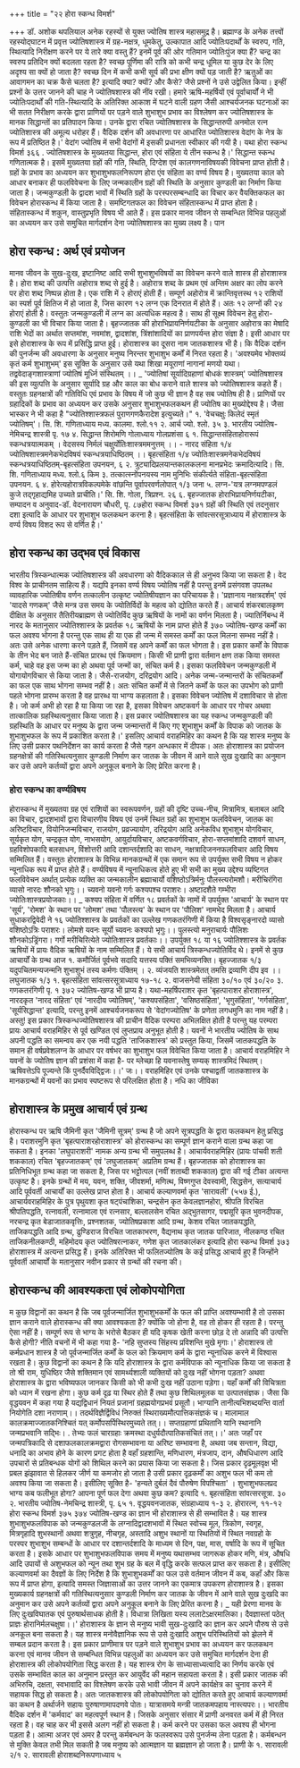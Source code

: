 +++
title = "२२ होरा स्कन्ध विमर्श"

+++
डॉ. अशोक थपलियाल
अनेक रहस्यों से युक्त ज्योतिष शास्त्र महासमुद्र है। ब्रह्माण्ड के अनेक तत्त्वों रहस्योद्घाटन में प्रवृत्त ज्योतिषशास्त्र में ग्रह-नक्षत्र, धूमकेतु, उल्कापात आदि ज्योतिःपदार्थों के स्वरुप, गति, स्थित्यादि निरीक्षण करने पर ये तारे क्या वस्तु हैं? इनमें पूर्व की ओर गतिमान ज्योतिःपुंज क्या हैं? चन्द्र का स्वरुप प्रतिदिन क्यों बदलता रहता है? स्वच्छ पूर्णिमा की रात्रि को कभी चन्द्र धूमिल या कुछ देर के लिए अदृश्य सा क्यों हो जाता है? स्वच्छ दिन में कभी कभी सूर्य की प्रभा क्षीण क्यों पड़ जाती है? ऋतुओं का आवागमन का चक्र कैसे चलता है? इत्यादि क्या? क्यों? और कैसे? जैसे प्रश्नों ने उसे उद्वेलित किया। इन्हीं प्रश्नों के उत्तर जानने की चाह ने ज्योतिषशास्त्र की नींव रखी। हमारे ऋषि-महर्षियों एवं पूर्वाचार्यों ने भी ज्योतिःपदार्थों की गति-स्थित्यादि के अतिरिक्त आकाश में घटने वाली ग्रहण जैसी आश्चर्यजनक घटनाओं का भी सतत निरीक्षण करके द्वारा प्राणियों पर पड़ने वाले शुभाशुभ प्रभाव का विश्लेषण कर ज्योतिषशास्त्र के मानक सिद्धान्तों का प्रतिपादन किया। उनके द्वारा रचित ज्योतिषशास्त्र के सिद्धान्तरुपी अनमोल रत्न ज्योतिशास्त्र की अमूल्य धरोहर हैं। वैदिक दर्शन की अवधारणा पर आधारित ज्योतिशास्त्र वेदांग के नेत्र के रूप में प्रतिष्ठित है।' वेदांग ज्योतिष में सभी वेदांगों में इसकी प्रधानता स्वीकार की गयी है। यथा
होरा स्कन्ध विमर्श
३६६ . ज्योतिषशास्त्र के मुख्यतया सिद्धान्त, होरा एवं संहिता ये तीन स्कन्ध है।' सिद्धान्त स्कन्ध गणितात्मक है। इसमें मुख्यतया ग्रहों की गति, स्थिति, दिग्देश एवं कालगणनाविषयकी विवेचना प्राप्त होती है। ग्रहों के प्रभाव का अध्ययन कर शुभाशुभफलनिरूपण होरा एंव संहिता का वर्ण्य विषय है। मुख्यतया काल को आधार बनाकर ही फलविवेचना के लिए जन्मकालीन ग्रहों की स्थिति के अनुसार कुण्डली का निर्माण किया जाता है। जन्मकुण्डली के द्वादश भावों में स्थिति ग्रहों के परस्परसम्बन्धादि का विचार कर वैयक्तिकफल का विवेचन होरास्कन्ध में किया जाता है। समष्टिगतफल का विवेचन संहितास्कन्ध में प्राप्त होता है। संहितास्कन्ध में शकुन, वास्तुप्रभृति विषय भी आते हैं। इस प्रकार मानव जीवन से सम्बन्धित विभिन्न पहलुओं का अध्ययन कर उसे समुचित मार्गदर्शन देना ज्योतिषशास्त्र का मुख्य लक्ष्य है। पान
## होरा स्कन्ध : अर्थ एवं प्रयोजन
मानव जीवन के सुख-दुःख, इष्टानिष्ट आदि सभी शुभाशुभविषयों का विवेचन करने वाले शास्त्र ही होराशास्त्र है। होरा शब्द की उत्पत्ति अहोरात्र शब्द से हुई है। अहोरात्र शब्द के प्रथम एवं अन्तिम अक्षर का लोप करने पर होरा शब्द निष्पन्न होता है। एक राशि में २ होराएं होती हैं। सम्पूर्ण अहोरोत्र में क्रान्तिवृत्तस्थ १२ राशियों का स्पर्श पूर्व क्षितिज में हो जाता है, जिस कारण १२ लग्न एक दिनरात में होते हैं। अतः १२ लग्नों की २४ होराएं होती है। वस्तुतः जन्मकुण्डली में लग्न का अत्यधिक महत्व है। साथ ही सूक्ष्म विवेचन हेतु होरा-कुण्डली का भी विचार किया जाता है। बृहज्जातक की होराभिप्रायनिर्णयटीका के अनुसार अहोरात्र का मेषादि राशि भेदों का अर्थात सप्तमांश, नवमांश, द्वादशांश, त्रिंशांशादियों का प्राणपर्यन्त होरा संज्ञा है। इसी आधार पर इसे होराशास्त्र के रूप में प्रसिद्धि प्राप्त हुई। होराशास्त्र का दूसरा नाम जातकशास्त्र भी है।
कि वैदिक दर्शन की पुनर्जन्म की अवधारणा के अनुसार मनुष्य निरन्तर शुभाशुभ कर्मों में निरत रहता है। 'अवश्यमेव भोक्तव्यं कृतं कर्म शुभाशुभम्' इस सूक्ति के अनुसार उसे
यथा शिखा मयूराणां नागानां मणयो यथा।
तद्ववेदाङ्गशास्त्राणां ज्योतिषं मूर्ध्नि संस्थितम् ।। _ 'ज्योतिषां सूर्यादिग्रहाणां बोधकं शास्त्रम्' ज्योतिषशास्त्र की इस व्युत्पत्ति के अनुसार सूर्यादि ग्रह और काल का बोध कराने वाले शास्त्र को ज्योतिषशास्त्र कहते हैं। वस्तुतः ग्रहनक्षत्रों की गतिविधि एवं प्रभाव के विषय में जो कुछ भी ज्ञान है वह सब ज्योतिष ही है। प्राणियों पर ग्रहादिकों के प्रभाव का अध्ययन कर उसके अनुसार शुभाशुभफलकथन ही ज्योतिष का मुख्योद्देश्य है। जैसा भास्कर ने भी कहा है
"ज्योतिश्शास्त्रफलं पुराणगणकैरादेश इत्युच्यते।"
१. 'वेचचक्षुः किलेदं स्मृतं ज्योतिषम्'। सि. शि. गणिताध्याय मध्य. कालमा. श्लो.११ २. आर्च ज्यो. श्लो. ३५ ३. भारतीय ज्योतिष-नेमिचन्द्र शास्त्री पृ. १७ ४. सिद्धान्त शिरोमणि गोलाध्याय गोलप्रशंसा ६
१. सिद्धान्तसंहिताहोरारूपं स्कन्धत्रयात्मकम् ।
वेदसस्य निर्मलं चक्षुर्योतिःशास्त्रममनुत्तम् ।। - नारद संहिता १/४ ज्योतिषशास्त्रमनेकभेदविषयं स्कन्धत्रयाधिष्ठितम् ।। बृहत्संहिता १/४
ज्योतिःशास्त्रमनेकभेदविषयं स्कन्धत्रयाधिष्ठितम्-बृहत्संहिता उपनयन, ६ २. त्रुट्यादिप्रलयान्तकालकलना मानप्रभेदः क्रमादित्यादि। सि. शि. गणिताध्याय मध्य. श्लो.६ किम ३. तत्कात्स्नोंपनयस्य नाम मुनिभिः संकीर्त्यते संहिता-बृहत्संहिता उपनयन. ६ ४. होरेत्यहोरात्रविकल्पमेके वांछन्ति पूर्वापरवर्णलोपात् १/३ जना ५. लग्न-'यत्र लग्नमपण्डलं कुजे तद्गृहाद्यमिह उच्यते प्राचीति।' सि. शि. गोला, त्रिप्रश्न. २६ ६. बृहज्जातक होराभिप्रायनिर्णयटीका, सम्पादन व अनुवाद-डॉ. वेदनारायण चौधरी, पृ. ८७होरा स्कन्ध विमर्श
३७१ ग्रहों की स्थिति एवं तदनुसार दशा इत्यादि के आधार पर शुभाशुभ फलकथन करना है। बृहत्संहिता के सांवत्सरसूत्राध्याय में होराशास्त्र के वर्ण्य विषय विशद रूप से वर्णित है।'

## होरा स्कन्ध का उद्भव एवं विकास  
भारतीय त्रिस्कन्धात्मक ज्योतिषशास्त्र की अवधारणा को वैदिककाल से ही अनुभव किया जा सकता है। वेद विश्व के प्राचीनतम साहित्य हैं। यद्यपि इनका वर्ण्य विषय ज्योतिष नहीं है परन्तु इनमें प्रसंगवश उपलब्ध व्यावहारिक ज्योतिषीय वर्णन तत्कालीन उत्कृष्ट ज्योतिषीयज्ञान का परिचायक है। 'प्रज्ञानाय नक्षत्रदर्शम्' एवं 'यादसे गणकम्' जैसे मन्त्र उस समय के ज्योतिर्विदों के महत्व को द्योतित करते हैं।
आचार्य शंकरबालकृष्ण दीक्षित के अनुसार तैतिरीयब्राह्मण से ज्योतिर्विद कुछ ऋषियों के नामों का वर्णन मिलता है। ज्यातिर्निबन्ध में नारद के मतानुसार ज्योतिश्शास्त्र के प्रवर्तक १८ ऋषियों के नाम प्राप्त होते हैं
३७०
ज्योतिष-खण्ड कर्मों का फल अवश्य भोगना है परन्तु एक साथ ही या एक ही जन्म में समस्त कर्मों का फल मिलना सम्भव नहीं है। अतः उसे अनेक धारणा करने पड़ते हैं, जिसमें वह अपने कर्मों का फल भोगता है। इस प्रकार कर्मों के विपाक के तीन भेद बन जाते हैं-संचित प्रारब्ध एवं क्रियमाण। किसी भी प्राणी द्वारा वर्तमान क्षण तक किया समस्त कर्म, चाहे वह इस जन्म का हो अथवा पूर्व जन्मों का, संचित कर्म है। इसका फलविवेचन जन्मकुण्डली में योगायोगविचार से किया जाता है। जैसे-राजयोग, दरिद्रयोग आदि। अनेक जन्म-जन्मान्तरों के संचितकर्मों का फल एक साथ भोगना सम्भव नहीं है। अतः संचित कर्मों में से जितने कर्मों के फल का उपभोग को प्राणी पहले भोगना प्रारम्भ करता है वह प्रारब्ध या भाग्य कहलाता है। इसका विवेचन ज्योतिष में दशाविचार से होता है। जो कर्म अभी हो रहा है या किया जा रहा है, इसका विवेचन अष्टकवर्ग के आधार पर गोचर अथवा तात्कालिक ग्रहस्थित्यनुसार किया जाता है। इस प्रकार ज्योतिषशास्त्र का यह स्कन्ध जन्मकुण्डली की ग्रहस्थिति के आधार पर मनुष्य के द्वारा जन्म जन्मान्तरों में किए गए शुभाशुभ कर्मों के विपाक को जातक के शुभाशुभफल के रूप में प्रकाशित करता है।'
इसलिए आचार्य वराहमिहिर का कथन है कि यह शास्त्र मनुष्य के लिए उसी प्रकार पथनिर्देशन का कार्य करता है जैसे गहन अन्धकार में दीपक।
अतः होराशास्त्र का प्रयोजन ग्रहनक्षेत्रों की गतिस्थित्यनुसार कुण्डली निर्माण कर जातक के जीवन में आने वाले सुख दुःखादि का अनुमान कर उसे अपने कर्तव्यों द्वारा अपने अनुकूल बनाने के लिए प्रेरित करना है।
### होरा स्कन्ध का वर्ण्यविषय
होरास्कन्ध में मुख्यतया ग्रह एवं राशियों का स्वरूपवर्णन, ग्रहों की दृष्टि उच्च-नीच, मित्रामित्र, बलाबल आदि का विचार, द्वादशभावों द्वारा विचारणीय विषय एवं उनमें स्थित ग्रहों का शुभाशुभ फलविवेचन, जातक का अरिष्टविचार, वियोनिजन्मविचार, राजयोग, प्रव्रज्यायोग, दरिद्रयोग आदि अनेकविध शुभाशुभ योगविचार, सूर्यकृत योग, चन्द्रकृत योग, नाभसयोग, आयुर्दायविचार, अष्टकवर्गविचार, होरा-सप्तमांशादि दशवर्ग साधन, ग्रहविशोपकादि बलसाधन, विंशोत्तरी आदि दशान्तर्दशादि का साधन, नक्षत्रादिजननफलविचार आदि विषय सम्मिलित हैं। वस्तुतः होराशास्त्र के विभिन्न मानकग्रन्थों में एक समान रूप से उपर्युक्त सभी विषय न होकर न्यूनाधिक रूप में प्राप्त होते हैं। वर्ण्यविषय में न्यूनाधिकत्व होते हुए भी सभी का मुख्य उद्देश्य व्यष्टिगत फलविवेचन अर्थात् प्रत्येक व्यक्ति का जन्मकालीन
ब्रह्माचार्यो वशिष्ठोऽत्रिर्मनुः पौलस्त्यरोमशौ। मरीचिरंगिरा व्यासो नारदः शौनको भृगुः।। च्यवनो यवनो गर्गः कश्यपश्च पराशरः।
अष्टादशैते गम्भीरा ज्योतिःशास्त्रप्रयोजकाः।। _ कश्यप संहिता में वर्णित १८ प्रवर्तकों के नामों में उपर्युक्त 'आचार्य' के स्थान पर 'सूर्य', 'रोमश' के स्थान पर 'लोमश' तथा 'पौलस्त्य' के स्थान पर 'पौलिश' नामभेद मिलता है। आचार्य सुधाकरद्विवेदी ने १६ ज्योतिश्शास्त्र के प्रवर्तकों का उल्लेख गणकतरंगिणी में
किया है
विश्वसृङ्नारदो व्यासो वशिष्ठोऽत्रिः पराशरः। लोमशे यवनः सूर्यो च्यवनः कश्यपो भृगुः।। पुलस्त्यो मनुराचार्यः पौलिशः शौनकोऽड्रिंगरा। गर्गो मरीचिरित्येते ज्योतिःशास्त्र प्रवर्तकाः।।
उपर्युक्त १८ या १६ ज्योतिश्शास्त्र के प्रवर्तक ऋषियों में प्रायः वैदिक ऋषियों के नाम सम्मिलित हैं। ये सभी आचार्य त्रिस्कन्धज्योतिर्विद थे। इनमें से कुछ आचार्यों के ग्रन्थ आज
१. कमौर्जितं पूर्वभवे सदादि यत्तस्य पक्तिं समभिव्यनक्ति। बृहज्जातक १/३
यदुपचितमन्यजन्मनि शुभाशुभं तस्य कर्मणः पंक्तिम् । २. व्यंजयति शास्त्रमेतत् तमसि द्रव्याणि दीप इव ।। लघुजातक १/३
१. बृहत्संहिता सांवत्सरसूत्राध्याय १७-१८ २. वाजसनेयी संहिता ३०/१० एवं ३०/२० ३. गणकतरंगिणी पृ. १
३७२
ज्योतिष-खण्ड
भी प्राप्य है। यथा-महर्षिपराशर कृत 'बृहत्पाराशर होराशास्त्र', नारदकृत 'नारद संहिता' एवं 'नारदीय ज्योतिषम्', 'कश्यपसंहिता', 'वसिष्ठसंहिता', 'भृगुसंहिता', 'गर्गसंहिता', 'सूर्यसिद्धान्त' इत्यादि, परन्तु इनमें आश्चर्यजनकरूप से 'वेदांगज्योतिष' के प्रणेता लगधमुनि का नाम नहीं है। अस्तु! इस प्रकार त्रिस्कन्धज्योतिषशास्त्र की प्राचीन वैदिक परम्परा अभिलक्षित होती है परन्तु यह परम्परा प्रायः आचार्य वराहमिहिर से पूर्व खण्डित एवं लुप्तप्राय अनुभूत होती है। यवनों ने भारतीय ज्योतिष के साथ अपनी पद्धति का समन्वय कर एक नयी पद्धति 'ताजिकशास्त्र' को प्रस्तुत किया, जिसमें जातकपद्धति के समान ही वर्षप्रवेशलग्न के आधार पर वर्षभर का शुभाशुभ फल विवेचित किया जाता है। आचार्य वराहमिहिर ने यवनों के ज्योतिष ज्ञान की प्रशंसा में कहा है- पर
म्लेच्छा हि यवनास्तेषु सम्यक् शास्त्रमिदं स्थितम्। ऋषिवत्तेऽपि पूज्यन्ते किं पुनर्दैवविद्द्विजः।।'
जः।। वराहमिहिर एवं उनके पश्चाद्वर्ती जातकशास्त्र के मानकग्रन्थों में यवनों का प्रभाव स्पष्टरूप से परिलक्षित होता है।
नधि का
जीविका
## होराशास्त्र के प्रमुख आचार्य एवं ग्रन्थ
होरास्कन्ध पर ऋषि जैमिनी कृत 'जैमिनी सूत्रम्' ग्रन्थ है जो अपने सूत्रपद्धति के द्वारा फलकथन हेतु प्रसिद्ध है। पराशरमुनि कृत 'बृहत्पाराशरहोराशास्त्र' को होरास्कन्ध का सम्पूर्ण ज्ञान कराने वाला ग्रन्थ कहा जा सकता है। इनका 'लघुपाराशरी' नामक अन्य ग्रन्थ भी समुपलब्ध है। आचार्यवराहमिहिर (प्रायः पांचवी शती शककाल) रचित 'बृहज्जातकम्' एवं 'लघुजातकम्' अप्रतिम ग्रन्थ हैं। बृहज्जातक को होराशास्त्र का प्रतिनिधिभूत ग्रन्थ कहा जा सकता है, जिस पर भट्टोत्पल (नवीं शताब्दी शककाल) द्वारा की गई टीका अत्यन्त उत्कृष्ट है। इनके ग्रन्थों में मय, यवन, शक्ति, जीवशर्मा, मणित्थ, विष्णगुप्त देवस्वामी, सिद्धसेन, सत्याचार्य आदि पूर्ववर्ती आचार्यों का उल्लेख प्राप्त होता है। आचार्य कल्याणवर्मा कृत 'सारावली' (५५७ ई.), आचार्यवराहमिहिर के पुत्र पृथुयशा कृत षट्पंचाशिका, चन्द्रसेन कृत केवलज्ञानहोरा, श्रीपति विरचित श्रीपतिपद्धति, रत्नावली, रत्नामाला एवं रत्नसार, बल्लालसेन रचित अद्भुतसागर, पद्मसूरि कृत भुवनदीपक, नरचन्द्र कृत बेडाजातकवृत्तिः, प्रश्नशतक, ज्योतिषप्रकाश आदि ग्रन्थ, केशव रचित जातकपद्धति, ताजिकपद्धति आदि ग्रन्थ, ढुण्डिराज विरचित जातकाभरण, वैद्यनाथ कृत जातक पारिजात, नीलकण्ठ रचित ताजिकनीलकण्ठी, महिमोदय कृत ज्योतिषरत्नाकर, गणेश कृत जातकालंकर इत्यादि
होरा स्कन्ध विमर्श
३७३ होराशास्त्र में अत्यन्त प्रसिद्ध हैं। इनके अतिरिक्त भी फलितज्योतिष के कई प्रसिद्ध आचार्य हुए हैं जिन्होंने पूर्ववर्ती आचार्यों के मतानुसार नवीन प्रकार से ग्रन्थों की रचना की।
## होरास्कन्ध की आवश्यकता एवं लोकोपयोगिता
म कुछ विद्वानों का कथन है कि जब पूर्वजन्मार्जित शुभाशुभकर्मों के फल की प्राप्ति अवश्यम्भावी है तो उसका ज्ञान कराने वाले होरास्कन्ध की क्या आवश्यकता है? क्योंकि जो होना है, वह तो होकर ही रहता है। परन्तु ऐसा नहीं है। सम्पूर्ण रूप से भाग्य के भरोसे बैठकर ही यदि कृषक खेती करना छोड़ दे तो अन्नादि की उत्पत्ति कैसे होगी? नीति वचनों में भी कहा गया है- 'नहि सुप्तस्य सिंहस्य प्रविशन्ति मुखे मृगाः।' होराशास्त्र तो कर्मप्रधान शास्त्र है जो पूर्वजन्मार्जित कर्मों के फल को क्रियमाण कर्म के द्वारा न्यूनाधिक करने में विश्वास रखता है। कुछ विद्वानों का कथन है कि यदि होराशास्त्र के द्वारा कर्मविपाक को न्यूनाधिक किया जा सकता है तो श्री राम, युधिष्ठिर जैसे शक्तिमान एवं सामर्थ्यशाली व्यक्तियों को दुःख नहीं भोगना पड़ता? अथवा होराशास्त्र के द्वारा भविष्यफल जानकर किसी को भी कभी दुःख नहीं उठाना पड़ेगा। यहाँ कर्मों की विचित्रता को ध्यान में रखना होगा। कुछ कर्म दृढ़ या स्थिर होते हैं तथा कुछ शिथिलमूलक या उत्पातसंज्ञक।
जैसा कि वृद्धयवन में कहा गया है
यद्यद्विधानं नियतं प्रजानां ग्रहह्मयोगप्रभवं प्रसूतौ। भाग्यानि तानीत्यभिशब्दयन्ति वार्ता नियोगेति दशा नराणाम्।। तदर्थविज्ञैर्द्विविधं निरुक्तं स्थिराख्यमौत्पात्तिकसंज्ञकं च। मालामाल कालक्रमाज्जातकनिश्चितं यत् कर्मोपसर्पिस्थिरमुच्यते तत्।।
सप्तग्रहाणां प्रथितानि यानि स्थानानि जन्मप्रभवानि सद्भिः। . तेभ्यः फलं चारग्रहाः क्रमस्था दधुर्यदौत्पातिकसंचितं तत्।।'
अतः जहाँ पर जन्मपत्रिकादि से दशाफलकालक्रमद्वारा रोगसम्भावना या अरिष्ट सम्भावना है, अथवा जब सन्तान, विद्या, धनादि का अभाव होने के कारण प्रगट होता है वहाँ ग्रहशान्ति, मणिधारण, मंत्रजाप, दान, औषधिधारण आदि उपचारों से प्रतिबन्धक योगों को शिथिल करने का प्रयास किया जा सकता है। जिस प्रकार दृढमूलवृक्ष भी प्रबल झंझावात से हिलकर जीर्ण या कमजोर हो जाता है उसी प्रकार दृढ़कर्मों का अशुभ फल भी कम तो अवश्य किया जा सकता है। इसीलिए सूक्ति है- 'हन्यते दुर्बलं दैवं पौरुषेण विपश्चिता' । शुभाशुभफलप्रद भाग्य कब फलीभूत होगा? आपना पूर्ण फल देगा अथवा कुछ कम? इत्यादि
१. बृहत्संहिता सांवत्सरसूत्रा. ३० २. भारतीय ज्योतिष-नेमचिन्द्र शास्त्री, पृ. ६५
१. वृद्धयवनजातक, संग्रहाध्याय १-३ २. होरारत्न, ११-१२
होरा स्कन्ध विमर्श
३७५
३७४
ज्योतिष-खण्ड का ज्ञान भी होराशास्त्र से ही सम्भावित है। यह शास्त्र शुभाशुभफलविपाक को जन्मकुण्डलजी के लग्नादिद्वादशभावों में स्थित स्वोच्च मूल, त्रिकोण, स्वगृह, मित्रगृहादि शुभस्थानों अथवा शत्रुगृह, नीचगृह, अस्तादि अशुभ स्थानों या स्थितियों में स्थित नवग्रहो के परस्पर शुभाशुभ सम्बन्धों के आधार पर दशान्तर्दशादि के माध्यम से दिन, पक्ष, मास, वर्षादि के रूप में सूचित करता है। इसके आधार पर शुभाशुभफलविपाक समय में मनुष्य यथासम्भव जागरूक होकर मणि, मंत्र, औषधि आदि उपायों से अशुभफल को न्यून तथा शुभ ग्रह के बल में वृद्धि करके सत्फल प्राप्त कर सकता है। इसीलिए कल्याणवर्मा का दैवज्ञों के लिए निर्देश है कि
शुभाशुभकर्मों का फल उसे वर्तमान जीवन में कब, कहाँ और किस रूप में प्राप्त होगा, इत्यादि समस्त जिज्ञासाओं का उत्तर जानने का एकमात्र उपकरण होराशास्त्र है। इसका मुख्यकार्य ग्रहनक्षत्रों की गतिस्थित्यनुसार कुण्डली निर्माण कर जातक के जीवन में आने वाले सुख दुःखदि का अनुमान कर उसे अपने कर्तव्यों द्वारा अपने अनुकूल बनाने के लिए प्रेरित करना है।
_ यही प्रेरणा मानव के लिए दुःखविघातक एवं पुरुषार्थसाधक होती है।
विधात्रा लिखिता यस्य ललाटेऽक्षरमालिका।
दैवज्ञास्तां पठेत् प्राज्ञः होरानिर्मलचक्षुषा।।' होराशास्त्र के ज्ञान से मनुष्य भावी सुख-दुःखादि का ज्ञान कर अपने पौरुष से उसे अनकूल बना सकता है। यह शास्त्र मनोवैज्ञानिक रूप से उसे दुःखादि अशुभ परिस्थितियों को झेलने में सम्बल प्रदान करता है। इस प्रकार प्राणीमात्र पर पड़ने वाले शुभाशुभ प्रभाव का अध्ययन कर फलकथन करना एवं मानव जीवन से सम्बन्धित विभिन्न पहलुओं का अध्ययन कर उसे समुचित मार्गदर्शन देना ही होराशास्त्र की लोकोपयोगिता सिद्ध करता है। यह शास्त्र रोग के साध्यासाध्यत्वादि का निर्णय करके एवं उसके सम्भावित काल का अनुमान प्रस्तुत कर आयुर्वेद की महान सहायता करता है। इसी प्रकार जातक की अभिरुचि, दक्षता, स्वभावादि का विश्लेषण करके उसे भावी जीवन में अपने कार्यक्षेत्र का चुनाव करने में सहायक सिद्ध हो सकता है। अतः जातकशास्त्र की लोकोपयोगिता को द्योतित करते हुए आचार्य कल्याणवर्मा का कथन है
अर्थार्जने सहायः पुरुषाणामापदणवे पोतः।
यात्रासमये मन्त्री जातकमपहाय नास्त्यपरः।।
भारतीय वैदिक दर्शन में 'कर्मवाद' का महत्वपूर्ण स्थान है। जिसके अनुसार संसार में प्राणी अनवरत कर्म में ही निरत रहता है। वह चाह कर भी इससे अलग नहीं हो सकता है। कर्म करने पर उसका फल अवश्य ही भोगना पड़ता है। आत्मा अजर एवं अमर है परन्तु कर्मबन्धन के फलस्वरूप उसे पुनर्जन्म लेना पड़ता है। कर्मबन्धन से मुक्ति केवल तभी मिल सकती है जब मनुष्य को आत्मज्ञान या ब्रह्मज्ञान हो जाता है। प्राणी के
१. सारावली २/१ २. सारावली होराशब्दनिरूपणाध्याय ५
